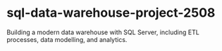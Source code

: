 # sql-data-warehouse-project-2508
Building a modern data warehouse with SQL Server, including ETL processes, data modelling, and analytics.
